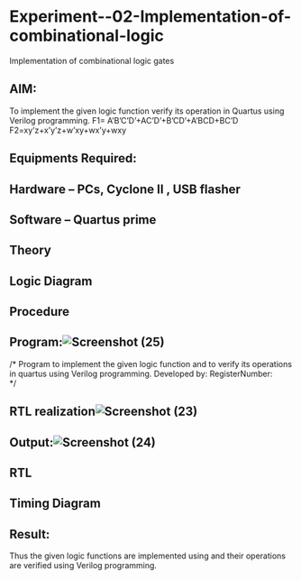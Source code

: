 # Experiment--02-Implementation-of-combinational-logic
Implementation of combinational logic gates
 
## AIM:
To implement the given logic function verify its operation in Quartus using Verilog programming.
 F1= A’B’C’D’+AC’D’+B’CD’+A’BCD+BC’D
F2=xy’z+x’y’z+w’xy+wx’y+wxy
 
 
 
## Equipments Required:
## Hardware – PCs, Cyclone II , USB flasher
## Software – Quartus prime


## Theory
 

## Logic Diagram
## Procedure
## Program:![Screenshot (25)](https://user-images.githubusercontent.com/130553855/234518738-75825a8a-da08-4f43-892f-5c723afed12d.png)

/*
Program to implement the given logic function and to verify its operations in quartus using Verilog programming.
Developed by: 
RegisterNumber:  
*/
## RTL realization![Screenshot (23)](https://user-images.githubusercontent.com/130553855/234518676-1ee52793-4392-4290-bf94-a8912140ca32.png)


## Output:![Screenshot (24)](https://user-images.githubusercontent.com/130553855/234518776-754f428f-1ec1-4505-8aa6-203d9df19506.png)

## RTL
## Timing Diagram
## Result:
Thus the given logic functions are implemented using  and their operations are verified using Verilog programming.

